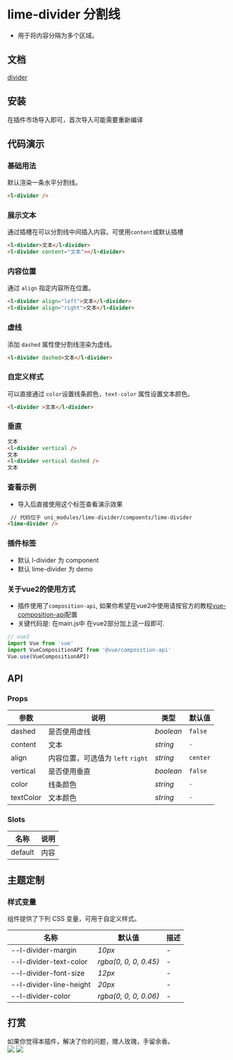 # lime-divider 分割线
- 用于将内容分隔为多个区域。

## 文档
[divider](https://limex.qcoon.cn/components/divider.html)

## 安装
在插件市场导入即可，首次导入可能需要重新编译

## 代码演示

### 基础用法

默认渲染一条水平分割线。

```html
<l-divider />
```

### 展示文本

通过插槽在可以分割线中间插入内容。可使用`content`或默认插槽

```html
<l-divider>文本</l-divider>
<l-divider content="文本"></l-divider>
```

### 内容位置

通过 `align` 指定内容所在位置。

```html
<l-divider align="left">文本</l-divider>
<l-divider align="right">文本</l-divider>
```

### 虚线

添加 `dashed` 属性使分割线渲染为虚线。

```html
<l-divider dashed>文本</l-divider>
```

### 自定义样式

可以直接通过 `color`设置线条颜色，`text-color` 属性设置文本颜色。

```html
<l-divider >文本</l-divider>
```

### 垂直

```html
文本
<l-divider vertical />
文本
<l-divider vertical dashed />
文本
```

### 查看示例
- 导入后直接使用这个标签查看演示效果

```html
 // 代码位于 uni_modules/lime-divider/compoents/lime-divider 
<lime-divider />
```

### 插件标签
- 默认 l-divider 为 component
- 默认 lime-divider 为 demo

### 关于vue2的使用方式
- 插件使用了`composition-api`, 如果你希望在vue2中使用请按官方的教程[vue-composition-api](https://uniapp.dcloud.net.cn/tutorial/vue-composition-api.html)配置
- 关键代码是: 在main.js中 在vue2部分加上这一段即可.

```js
// vue2
import Vue from 'vue'
import VueCompositionAPI from '@vue/composition-api'
Vue.use(VueCompositionAPI)
```



## API

### Props

| 参数              | 说明                              | 类型      | 默认值   |
| ----------------- | --------------------------------- | --------- | -------- |
| dashed            | 是否使用虚线                      | _boolean_ | `false`  |
| content            | 文本                      | _string_ | `-`  |
| align  | 内容位置，可选值为 `left` `right` | _string_  | `center` |
| vertical | 是否使用垂直                      | _boolean_ | `false`  |
| color | 线条颜色      | _string_ | `-`  |
| textColor | 文本颜色   | _string_ | `-`  |

### Slots

| 名称    | 说明 |
| ------- | ---- |
| default | 内容 |


## 主题定制

### 样式变量

组件提供了下列 CSS 变量，可用于自定义样式。

| 名称                              | 默认值                    | 描述 |
| --------------------------------- | ------------------------- | ---- |
| --l-divider-margin              | _10px_ | -    |
| --l-divider-text-color          | _rgba(0, 0, 0, 0.45)_ | -    |
| --l-divider-font-size           | _12px_ | -    |
| --l-divider-line-height         | _20px_                    | -    |
| --l-divider-color        | _rgba(0, 0, 0, 0.06)_ | -    |


## 打赏

如果你觉得本插件，解决了你的问题，赠人玫瑰，手留余香。  
![](https://testingcf.jsdelivr.net/gh/liangei/image@1.9/alipay.png)
![](https://testingcf.jsdelivr.net/gh/liangei/image@1.9/wpay.png)